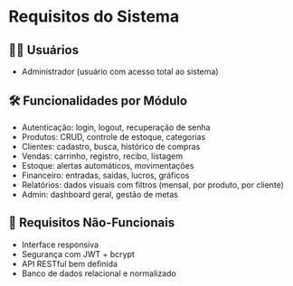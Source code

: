 # Requisitos do Sistema

## 🧑‍💼 Usuários

- Administrador (usuário com acesso total ao sistema)

## 🛠️ Funcionalidades por Módulo

- Autenticação: login, logout, recuperação de senha
- Produtos: CRUD, controle de estoque, categorias
- Clientes: cadastro, busca, histórico de compras
- Vendas: carrinho, registro, recibo, listagem
- Estoque: alertas automáticos, movimentações
- Financeiro: entradas, saídas, lucros, gráficos
- Relatórios: dados visuais com filtros (mensal, por produto, por cliente)
- Admin: dashboard geral, gestão de metas

## 📱 Requisitos Não-Funcionais

- Interface responsiva
- Segurança com JWT + bcrypt
- API RESTful bem definida
- Banco de dados relacional e normalizado